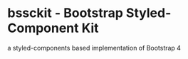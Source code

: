 # bssckit - Bootstrap Styled-Component Kit

a styled-components based implementation of Bootstrap 4
